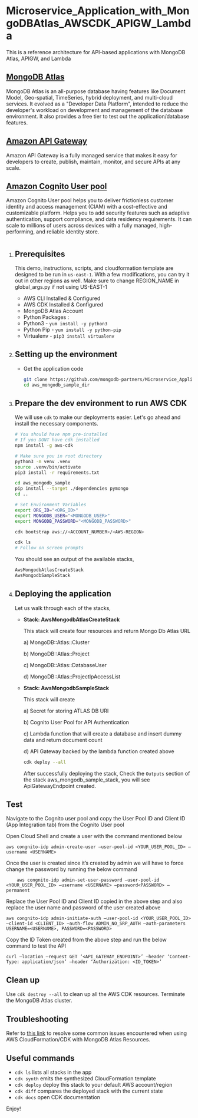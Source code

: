 # Microservice_Application_with_MongoDBAtlas_AWSCDK_APIGW_Lambda
This is a reference architecture for API-based applications with MongoDB Atlas, APIGW, and Lambda

## [MongoDB Atlas](https://www.mongodb.com/atlas) 
MongoDB Atlas is an all-purpose database having features like Document Model, Geo-spatial, TimeSeries, hybrid deployment, and multi-cloud services.
It evolved as a "Developer Data Platform", intended to reduce the developer's workload on development and management of the database environment.
It also provides a free tier to test out the application/database features.

## [Amazon API Gateway](https://aws.amazon.com/api-gateway/)

Amazon API Gateway is a fully managed service that makes it easy for developers to create, publish, maintain, monitor, and secure APIs at any scale.

## [Amazon Cognito User pool](https://aws.amazon.com/pm/cognito)

Amazon Cognito User pool helps you to deliver frictionless customer identity and access management (CIAM) with a cost-effective and customizable platform. Helps you to add security features such as adaptive authentication, support compliance, and data residency requirements. It can scale to millions of users across devices with a fully managed, high-performing, and reliable identity store.
#


1.  ## Prerequisites

    This demo, instructions, scripts, and cloudformation template are designed to be run in `us-east-1`. With a few modifications, you can try it out in other regions as well. Make sure to change REGION_NAME in global_args.py if not using US-EAST-1

    -  AWS CLI Installed & Configured 
    -  AWS CDK Installed & Configured
    -  MongoDB Atlas Account 
    -  Python Packages :
      - Python3 - `yum install -y python3`
      - Python Pip - `yum install -y python-pip`
      - Virtualenv - `pip3 install virtualenv`

1.  ## Setting up the environment

    - Get the application code

      ```bash
      git clone https://github.com/mongodb-partners/Microservice_Application_with_MongoDBAtlas_AWSCDK_APIGW_Lambda.git
      cd aws_mongodb_sample_dir
      ```

1.  ## Prepare the dev environment to run AWS CDK

    We will use `cdk` to make our deployments easier. Let's go ahead and install the necessary components.

    ```bash
    # You should have npm pre-installed
    # If you DONT have cdk installed
    npm install -g aws-cdk

    # Make sure you in root directory
    python3 -m venv .venv
    source .venv/bin/activate
    pip3 install -r requirements.txt

    cd aws_mongodb_sample
	pip install --target ./dependencies pymongo
	cd ..

    # Set Environment Variables
    export ORG_ID="<ORG_ID>"
    export MONGODB_USER="<MONGODB_USER>"
    export MONGODB_PASSWORD="<MONGODB_PASSWORD>"

    cdk bootstrap aws://<ACCOUNT_NUMBER>/<AWS-REGION> 

    ```

    ```bash
    cdk ls
    # Follow on screen prompts
    ```

    You should see an output of the available stacks,

    ```bash
    AwsMongodbAtlasCreateStack
    AwsMongodbSampleStack
    ```

1.  ##  Deploying the application

    Let us walk through each of the stacks,

    - **Stack: AwsMongodbAtlasCreateStack**

      This stack will create four resources and return Mongo Db Atlas URL 

      a)	MongoDB::Atlas::Cluster
      
      b)	MongoDB::Atlas::Project
      
      c)	MongoDB::Atlas::DatabaseUser
      
      d)	MongoDB::Atlas::ProjectIpAccessList
      

    - **Stack: AwsMongodbSampleStack**

      This stack will create
      
      a)	Secret for storing ATLAS DB URI
      
      b)	Cognito User Pool for API Authentication
      
      c)	Lambda function that will create a database and insert dummy data and return document count
      
      d)	API Gateway backed by the lambda function created above
      


      ```bash
      cdk deploy --all
      ```

      After successfully deploying the stack, Check the `Outputs` section of the stack aws_mongodb_sample_stack, you will see ApiGatewayEndpoint created.


## **Test**

Navigate to the Cognito user pool and copy the User Pool ID and Client ID (App Integration tab)  from the Cognito User pool
  
Open Cloud Shell and create a user with the command mentioned below
 
  	aws congnito-idp admin-create-user –user-pool-id <YOUR_USER_POOL_ID> –username <USERNAME>
 
 
Once the user is created since it’s created by admin we will have to force change the password by running the below command
 
        aws congnito-idp admin-set-user-password –user-pool-id <YOUR_USER_POOL_ID> –username <USERNAME> –password<PASSWORD> –permanent
 
 
Replace the User Pool ID and Client ID copied in the above step and also replace the user name and password of the user created above
 
	aws congnito-idp admin-initiate-auth –user-pool-id <YOUR_USER_POOL_ID> –client-id <CLIENT_ID> –auth-flow ADMIN_NO_SRP_AUTH –auth-parameters USERNAME=<USERNAME>, PASSWORD=<PASSWORD>
 
 
Copy the ID Token created from the above step and run the below command to test the API
 
	curl –location –request GET ‘<API_GATEWAY_ENDPOINT>’ –header ‘Content-Type: application/json’ –header ‘Authorization: <ID_TOKEN>’


## **Clean up**

Use `cdk destroy --all` to clean up all the AWS CDK resources. 
Terminate the MongoDB Atlas cluster.

## Troubleshooting

Refer to [this link](https://github.com/mongodb/mongodbatlas-cloudformation-resources/tree/master#troubleshooting) to resolve some common issues encountered when using AWS CloudFormation/CDK with MongoDB Atlas Resources.



## Useful commands

 * `cdk ls`          lists all stacks in the app
 * `cdk synth`       emits the synthesized CloudFormation template
 * `cdk deploy`      deploy this stack to your default AWS account/region
 * `cdk diff`        compares the deployed stack with the current state
 * `cdk docs`        open CDK documentation

Enjoy!
